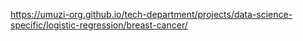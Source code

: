 https://umuzi-org.github.io/tech-department/projects/data-science-specific/logistic-regression/breast-cancer/